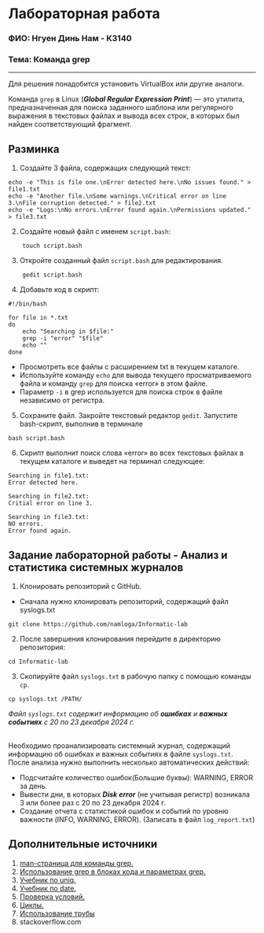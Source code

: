# Лабораторная работа

### ФИО: Нгуен Динь Нам - К3140

### Тема: Команда grep

---

Для решения понадобится установить VirtualBox или другие аналоги.

Команда `grep` в Linux (**_Global Regular Expression Print_**) — это утилита, предназначенная для поиска заданного шаблона или регулярного выражения в текстовых файлах и вывода всех строк, в которых был найден соответствующий фрагмент.

## Разминка

1. Создайте 3 файла, содержащих следующий текст:

```
echo -e "This is file one.\nError detected here.\nNo issues found." > file1.txt
echo -e "Another file.\nSome warnings.\nCritical error on line 3.\nFile corruption detected." > file2.txt
echo -e "Logs:\nNo errors.\nError found again.\nPermissions updated." > file3.txt
```

2. Создайте новый файл с именем `script.bash`:

```
    touch script.bash
```

3. Откройте созданный файл `script.bash` для редактирования.

```
    gedit script.bash
```

4.  Добавьте код в скрипт:

```
#!/bin/bash

for file in *.txt
do
    echo "Searching in $file:"
    grep -i "error" "$file"
    echo ""
done

```
- Просмотреть все файлы с расширением txt в текущем каталоге.
- Используйте команду `echo` для вывода текущего просматриваемого файла и команду `grep` для поиска «error» в этом файле.
- Параметр `-i` в grep используется для поиска строк в файле независимо от регистра.
5. Сохраните файл. Закройте текстовый редактор `gedit`. Запустите bash-скрипт, выполнив в терминале

```
bash script.bash
```

6.  Скрипт выполнит поиск слова «error» во всех текстовых файлах в текущем каталоге и выведет на терминал следующее:

```
Searching in file1.txt:
Error detected here.

Searching in file2.txt:
Critial error on line 3.

Searching in file3.txt:
NO errors.
Error found again.
```

## Задание лабораторной работы - Анализ и статистика системных журналов

1. Клонировать репозиторий с GitHub.

- Сначала нужно клонировать репозиторий, содержащий файл syslogs.txt

```
git clone https://github.com/namloga/Informatic-lab
```

2. После завершения клонирования перейдите в директорию репозитория:

```
cd Informatic-lab
```

3. Скопируйте файл `syslogs.txt` в рабочую папку с помощью команды `cp`.

```
cp syslogs.txt /PATH/
```

_Файл `syslogs.txt` содержит информацию об ***ошибках*** и ***важных событиях*** с 20 по 23 декабря 2024 г._

<br>
Необходимо проанализировать системный журнал, содержащий информацию об ошибках и важных событиях в файле <code>syslogs.txt</code>. После анализа нужно выполнить несколько автоматических действий:

<br>

- Подсчитайте количество ошибок(Большие буквы): WARNING, ERROR за день.
- Вывести дни, в которых **_Disk error_** (не учитывая регистр) возникала 3 или более раз с 20 по 23 декабря 2024 г.
- Создание отчета с статистикой ошибок и событий по уровню важности (INFO, WARNING, ERROR). (Записать в файл `log_report.txt`)

## Дополнительные источники

1. [man-страница для команды grep.](https://man7.org/linux/man-pages/man1/grep.1.html)
2. [Использование grep в блоках кода и параметрах grep.](https://se.ifmo.ru/~ad/Documentation/ABS_Guide_ru.html#GREPREF)
3. [Учебник по uniq.](https://losst.pro/komanda-uniq-linux)
4. [Учебник по date.](https://losst.pro/komanda-date-v-linux)
5. [Проверка условий.](https://se.ifmo.ru/~ad/Documentation/ABS_Guide_ru.html#TESTS)
6. [Циклы.](https://se.ifmo.ru/~ad/Documentation/ABS_Guide_ru.html#LOOPS1)
7. [Использование трубы](https://www.geeksforgeeks.org/piping-in-unix-or-linux/)
8. stackoverflow.com
